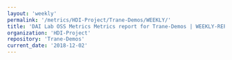 ```yaml
---
layout: 'weekly'
permalink: '/metrics/HDI-Project/Trane-Demos/WEEKLY/'
title: 'DAI Lab OSS Metrics Metrics report for Trane-Demos | WEEKLY-REPORT-2018-12-02'
organization: 'HDI-Project'
repository: 'Trane-Demos'
current_date: '2018-12-02'
---
```

